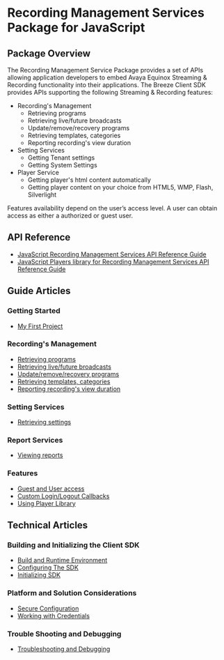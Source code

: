 # Recording Management Services Package for JavaScript

## Package Overview

The Recording Management Service Package provides a set of APIs allowing application developers to embed Avaya Equinox Streaming & Recording functionality into their applications. The Breeze Client SDK provides APIs supporting the following Streaming & Recording features:

* Recording's Management
  * Retrieving programs
  * Retrieving live/future broadcasts
  * Update/remove/recovery programs
  * Retrieving templates, categories
  * Reporting recording's view duration
* Setting Services
  * Getting Tenant settings
  * Getting System Settings
* Player Service
  * Getting player's html content automatically
  * Getting player content on your choice from HTML5, WMP, Flash, Silverlight

Features availability depend on the user’s access level. A user can obtain access as either a authorized or guest user.

## API Reference

* <a href="api_refs/jsrecording/index.html" target="_blank">JavaScript Recording Management Services API Reference Guide</a>
* <a href="api_refs/jsplayer/index.html" target="_blank">JavaScript Players library for Recording Management Services API Reference Guide</a>

## Guide Articles

### Getting Started

* <a href='guide/my_first_project.gsp'>My First Project</a>

### Recording's Management

* <a href='guide/fetching_programs.gsp'>Retrieving programs</a>
* <a href='guide/fetching_broadcasts.gsp'>Retrieving live/future broadcasts</a>
* <a href='guide/modify_programs.gsp'>Update/remove/recovery programs</a>
* <a href='guide/fetching_templates_categories.gsp'>Retrieving templates, categories</a>
* <a href='guide/report_view_duration.gsp'>Reporting recording's view duration</a>

### Setting Services

* <a href='guide/fetching_settings.gsp'>Retrieving settings</a>

### Report Services

* <a href='guide/program_access_reports.gsp'>Viewing reports</a>

### Features
* <a href='guide/guest_or_authorized_request.gsp'>Guest and User access</a>
* <a href='guide/custom_login_callbacks.gsp'>Custom Login/Logout Callbacks</a>
* <a href='guide/using_player_library.gsp'>Using Player Library</a>

## Technical Articles

### Building and Initializing the Client SDK

* <a href='tech/build_and_runtime_environment.gsp'>Build and Runtime Environment</a>
* <a href='tech/configuring_the_sdk.gsp'>Configuring The SDK</a>
* <a href='tech/initializing_sdk.gsp'>Initializing SDK</a>

### Platform and Solution Considerations

* <a href='tech/secure_configuration.gsp'>Secure Configuration</a>
* <a href='tech/working_credentials.gsp'>Working with Credentials</a>

### Trouble Shooting and Debugging

* <a href='tech/troubleshooting_and_debugging.gsp'>Troubleshooting and Debugging</a>

